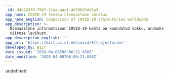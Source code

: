 ```yaml
---
_id: d4d26370-796f-11ea-aaaf-ab59b33da5a3
app_name: COVID-19 leviku ülemaailmne võrdlus
app_name_english: Comparison of COVID-19 trajectories worldwide
app_description: >-
  Ülemaailmne informatsioon COVID-19 kohta on koondatud kokku, andmaks ülevaadet
  viiruse levikust.
app_description_english: ''
app_url: 'https://biit.cs.ut.ee/covid/#/trajectories'
developed_by: BIIT
date_issued: '2020-04-08T08:06:21.030Z'
date_modified: '2020-04-08T08:06:21.030Z'
---
```

undefined
